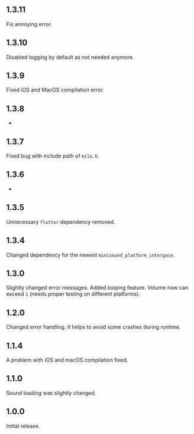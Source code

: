 ## 1.3.11

Fix annoying error.

## 1.3.10

Disabled logging by default as not needed anymore.

## 1.3.9

Fixed iOS and MacOS compilation error.

## 1.3.8

-

## 1.3.7

Fixed bug with include path of `milo.h`.

## 1.3.6

-

## 1.3.5

Unnecessary `flutter` dependency removed. 

## 1.3.4

Changed dependency for the newest `minisound_platform_intergace`. 

## 1.3.0

Slightly changed error messages. 
Added looping feature.
Volume now can exceed `1` (needs proper testing on different platforms).

## 1.2.0

Changed error handling. It helps to avoid some crashes during runtime.

## 1.1.4

A problem with iOS and macOS compilation fixed.

## 1.1.0

Sound loading was slightly changed.

## 1.0.0

Initial release.

